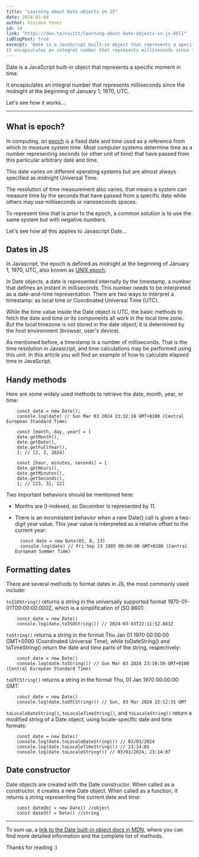 ```yaml
---
title: "Learning about Date objects in JS"
date: 2024-03-04
author: Viviana Yanez
id: 14
link: "https://dev.to/vivitt/learning-about-date-objects-in-js-56l1"
isBlogPost: true
excerpt: 'Date is a JavaScript built-in object that represents a specific moment in time.
It encapsulates an integral number that represents milliseconds since the midnight at the beginning of January 1, 1970, UTC.'
---
```


Date is a JavaScript built-in object that represents a specific moment in time.

It encapsulates an integral number that represents milliseconds since the midnight at the beginning of January 1, 1970, UTC.

Let's see how it works...

---

## What is epoch?

In computing, an [epoch](<https://en.wikipedia.org/wiki/Epoch_(computing)>) is a fixed date and time used as a reference from which to measure system time. Most computer systems determine time as a number representing seconds (or other unit of time) that have passed from this particular arbitrary date and time.

This date varies on different operating systems but are almost always specified as midnight Universal Time.

The resolution of time measurement also varies, that means a system can measure time by the seconds that have passed from a specific date while others may use milliseconds or nanoseconds spaces.

To represent time that is prior to the epoch, a common solution is to use the same system but with negative numbers.

Let's see how all this applies to Javascript Date...

## Dates in JS

In Javascript, the epoch is defined as midnight at the beginning of January 1, 1970, UTC, also known as [UNIX epoch](https://en.wikipedia.org/wiki/Unix_time).

In Date objects, a date is represented internally by the timestamp, a number that defines an instant in milliseconds. This number needs to be interpreted as a date-and-time representation. There are two ways to interpret a timestamp: as local time or Coordinated Universal Time (UTC).

While the time value inside the Date object is UTC, the basic methods to fetch the date and time or its components all work in the local time zone. But the local timezone is not stored in the date object, it is determined by the host environment (browser, user's device).

As mentioned before, a timestamp is a number of milliseconds. That is the time resolution in Javascript, and time calculations may be performed using this unit. In this article you will find an example of how to calculate elapsed time in JavaScript.

## Handy methods

Here are some widely used methods to retrieve the date, month, year, or time:

        const date = new Date();
        console.log(date) // Sun Mar 03 2024 23:32:18 GMT+0100 (Central European Standard Time)

        const [month, day, year] = [
        date.getMonth(),
        date.getDate(),
        date.getFullYear(),
        ]; // [2, 3, 2024]

        const [hour, minutes, seconds] = [
        date.getHours(),
        date.getMinutes(),
        date.getSeconds(),
        ]; // [23, 31, 12]

Two important behaviors should be mentioned here:

- Months are 0-indexed, so December is represented by 11.

- There is an inconsistent behavior when a new Date() call is given a two-digit year value. This year value is interpreted as a relative offset to the current year:

        const date = new Date(85, 8, 13)
        console.log(date) // Fri Sep 13 1985 00:00:00 GMT+0200 (Central European Summer Time)

## Formatting dates

There are several methods to format dates in JS, the most commonly used include:

`toISOString()` returns a string in the universally supported format 1970-01-01T00:00:00.000Z, which is a simplification of ISO 8601:

        const date = new Date()
        console.log(date.toISOString()) // 2024-03-03T22:11:52.881Z

`toString()` returns a string in the format Thu Jan 01 1970 00:00:00 GMT+0000 (Coordinated Universal Time), while
toDateString() and toTimeString() return the date and time parts of the string, respectively:

        const date = new Date()
        console.log(date.toString()) // Sun Mar 03 2024 23:10:59 GMT+0100 (Central European Standard Time)

`toUTCString()` returns a string in the format Thu, 01 Jan 1970 00:00:00 GMT:

        const date = new Date()
        console.log(date.toUTCString()) // Sun, 03 Mar 2024 22:12:31 GMT

`toLocaleDateString()`, `toLocaleTimeString()`, and `toLocaleString()` return a modified string of a Date object, using locale-specific date and time formats:

        const date = new Date()
        console.log(date.toLocaleDateString()) // 03/03/2024
        console.log(date.toLocaleTimeString()) // 23:14:01
        console.log(date.toLocaleString()) // 03/03/2024, 23:14:07

## Date constructor

Date objects are created with the Date constructor. When called as a constructor, it creates a new Date object. When called as a function, it returns a string representing the current date and time:

        const dateObj = new Date() //object
        const dateStr = Date() //string

---

To sum up, a [link to the Date built-in object docs in MDN](https://developer.mozilla.org/en-US/docs/Web/JavaScript/Reference/Global_Objects/Date), where you can find more detailed information and the complete list of methods.

Thanks for reading :)
